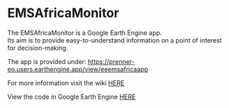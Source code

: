 # EMSAfricaMonitor

The EMSAfricaMonitor is a Google Earth Engine app. <br>
Its aim is to provide easy-to-understand information on a point of interest for decision-making.

The app is provided under: https://prenner-eo.users.earthengine.app/view/eeemsafricaapp

For more information visit the wiki [HERE](https://github.com/prenner-eo/EMSAfricaMonitor/wiki/EMSAfrica-Monitor)

View the code in Google Earth Engine [HERE](https://code.earthengine.google.com/4554dbc236b75b9284809e12e2ee3f09)
